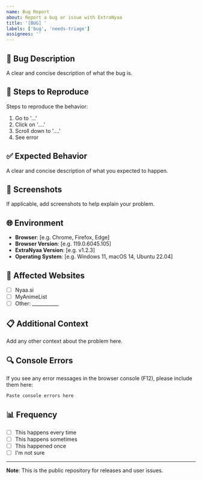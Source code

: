 ```yaml
---
name: Bug Report
about: Report a bug or issue with ExtraNyaa
title: '[BUG] '
labels: ['bug', 'needs-triage']
assignees: ''
---
```


## 🐛 Bug Description
A clear and concise description of what the bug is.

## 🔄 Steps to Reproduce
Steps to reproduce the behavior:
1. Go to '...'
2. Click on '....'
3. Scroll down to '....'
4. See error

## ✅ Expected Behavior
A clear and concise description of what you expected to happen.

## 📸 Screenshots
If applicable, add screenshots to help explain your problem.

## 🌐 Environment
- **Browser**: [e.g. Chrome, Firefox, Edge]
- **Browser Version**: [e.g. 119.0.6045.105]
- **ExtraNyaa Version**: [e.g. v1.2.3]
- **Operating System**: [e.g. Windows 11, macOS 14, Ubuntu 22.04]

## 🎯 Affected Websites
- [ ] Nyaa.si
- [ ] MyAnimeList
- [ ] Other: ___________

## 📋 Additional Context
Add any other context about the problem here.

## 🔍 Console Errors
If you see any error messages in the browser console (F12), please include them here:
```
Paste console errors here
```

## 📊 Frequency
- [ ] This happens every time
- [ ] This happens sometimes
- [ ] This happened once
- [ ] I'm not sure

---

**Note**: This is the public repository for releases and user issues. 
